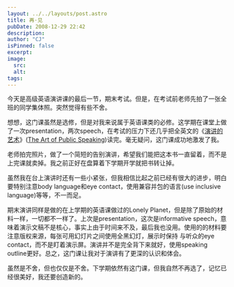 ```yaml
---
layout: ../../layouts/post.astro
title: 再·见
pubDate: 2008-12-29 22:42
description: 
author: "CJ"
isPinned: false
excerpt: 
image:
  src:
  alt:
tags: 
---
```

今天是高级英语演讲课的最后一节，期末考试。但是，在考试前老师先拍了一张全班的同学集体照。突然觉得有些不舍。

想想，这门课虽然是选修，但是对我来说属于英语课类的必修。这学期在课堂上做了一次presentation，两次speech，在考试的压力下还几乎把全英文的《<a href="http://book.douban.com/subject/1842397/">演讲的艺术</a>》(<a href="http://www.amazon.com/Speaking-Learning-Student-Abridgement-PowerWeb/dp/0073228656/">The Art of Public Speaking</a>)读完。毫无疑问，这门课成功地激发了我。

老师拍完照片，做了一个简短的告别演讲，希望我们能把这本书一直留着，而不是上完课就卖掉。我之前正好在盘算着下学期开学就把书转让掉。

虽然我在台上演讲时还有一些小紧张，但我相信比起之前已经有很大的进步，明白要特别注意body language和eye contact，使用兼容并包的语言(use inclusive language)等等，不一而足。

期末演讲同样是做的在上学期的英语课做过的Lonely Planet，但是除了原始的材料一样，一切都不一样了。上次是presentation，这次是informative speech，意味着演示文稿不是核心，事实上由于时间来不及，最后我也没用。使用的的材料要注意版权来源，每张可用幻灯片之间使用全黑幻灯，展示时保持 与听众的eye contact，而不是盯着演示屏。演讲并不是完全背下来就好，使用speaking outline更好。总之，这门课让我对于演讲有了更深的认识和体会。

虽然是不舍，但也仅仅是不舍。下学期依然有这门课，但我自然不再选了，记忆已经很美好，我还要创造新的。
